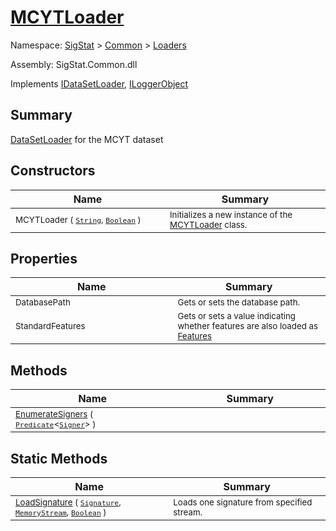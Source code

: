 # [MCYTLoader](./MCYTLoader.md)

Namespace: [SigStat]() > [Common](./../README.md) > [Loaders](./README.md)

Assembly: SigStat.Common.dll

Implements [IDataSetLoader](./IDataSetLoader.md), [ILoggerObject](./../ILoggerObject.md)

## Summary
[DataSetLoader](https://github.com/sigstat/sigstat/blob/develop/docs/md/SigStat/Common/Loaders/DataSetLoader.md) for the MCYT dataset

## Constructors

| Name<img width=475> | Summary<img width=475> | 
| --- | --- | 
| <sub>MCYTLoader ( [`String`](https://docs.microsoft.com/en-us/dotnet/api/System.String), [`Boolean`](https://docs.microsoft.com/en-us/dotnet/api/System.Boolean) )</sub>| <sub>Initializes a new instance of the [MCYTLoader](https://github.com/sigstat/sigstat/blob/develop/docs/md/SigStat/Common/Loaders/MCYTLoader.md) class.</sub>| <br>


## Properties

| Name<img width=475> | Summary<img width=475> | 
| --- | --- | 
| <sub>DatabasePath</sub>| <sub>Gets or sets the database path.</sub>| <br>
| <sub>StandardFeatures</sub>| <sub>Gets or sets a value indicating whether features are also loaded as [Features](https://github.com/sigstat/sigstat/blob/develop/docs/md/SigStat/Common/Features.md)</sub>| <br>


## Methods

| Name<img width=475> | Summary<img width=475> | 
| --- | --- | 
| <sub>[EnumerateSigners](./Methods/MCYTLoader-100663935.md) ( [`Predicate`](https://docs.microsoft.com/en-us/dotnet/api/System.Predicate-1)\<[`Signer`](./../Signer.md)> )</sub>| <sub></sub>| <br>


## Static Methods

| Name<img width=475> | Summary<img width=475> | 
| --- | --- | 
| <sub>[LoadSignature](./Methods/MCYTLoader-100663936.md) ( [`Signature`](./../Signature.md), [`MemoryStream`](https://docs.microsoft.com/en-us/dotnet/api/System.IO.MemoryStream), [`Boolean`](https://docs.microsoft.com/en-us/dotnet/api/System.Boolean) )</sub>| <sub>Loads one signature from specified stream.</sub>| <br>


